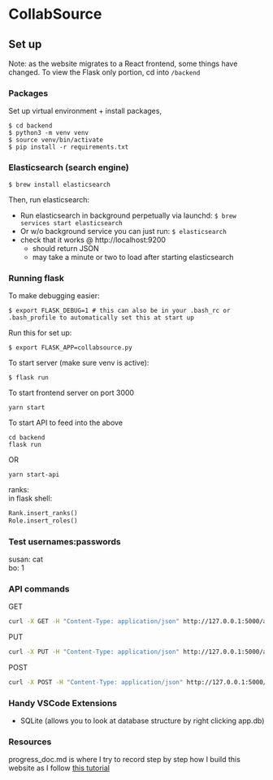 # CollabSource

## Set up

Note: as the website migrates to a React frontend, some things have changed. To view the Flask only portion, cd into `/backend`
### **Packages**
Set up virtual environment + install packages,
```shell
$ cd backend
$ python3 -m venv venv
$ source venv/bin/activate
$ pip install -r requirements.txt
```

### **Elasticsearch (search engine)**

```shell
$ brew install elasticsearch
```

Then, run elasticsearch:
- Run elasticsearch in background perpetually via launchd: `$ brew services start elasticsearch`
- Or w/o background service you can just run: `$ elasticsearch`
- check that it works @ http://localhost:9200
    - should return JSON
    - may take a minute or two to load after starting elasticsearch

### **Running flask**
To make debugging easier:
```shell
$ export FLASK_DEBUG=1 # this can also be in your .bash_rc or .bash_profile to automatically set this at start up
``` 
Run this for set up:
```
$ export FLASK_APP=collabsource.py
```
To start server (make sure venv is active):
```shell
$ flask run
```

To start frontend server on port 3000
```shell
yarn start
```

To start API to feed into the above
```shell
cd backend
flask run
```

OR

```
yarn start-api
```


ranks:
<br>in flask shell:
```python
Rank.insert_ranks()
Role.insert_roles()
```

### **Test usernames:passwords**
susan: cat<br>
bo: 1

### API commands
GET
```bash
curl -X GET -H "Content-Type: application/json" http://127.0.0.1:5000/api/users/1
```
PUT
```bash
curl -X PUT -H "Content-Type: application/json" http://127.0.0.1:5000/api/test/put --data '{"name":"mochi"}'
```
POST
```bash
curl -X POST -H "Content-Type: application/json" http://127.0.0.1:5000/api/project/create --data '{"creators":[1,2], "name":"creator_map","category":"learning","skill_level":"skilz","setting":"set","descr":"asd","language":"phold","pace":"g","learning_category":"l1","subject":"0","resource":"mc"}'
```

### **Handy VSCode Extensions**
- SQLite (allows you to look at database structure by right clicking app.db)

### **Resources**
progress_doc.md is where I try to record step by step how I build this website as I follow [this tutorial](https://blog.miguelgrinberg.com/post/the-flask-mega-tutorial-part-i-hello-world)
